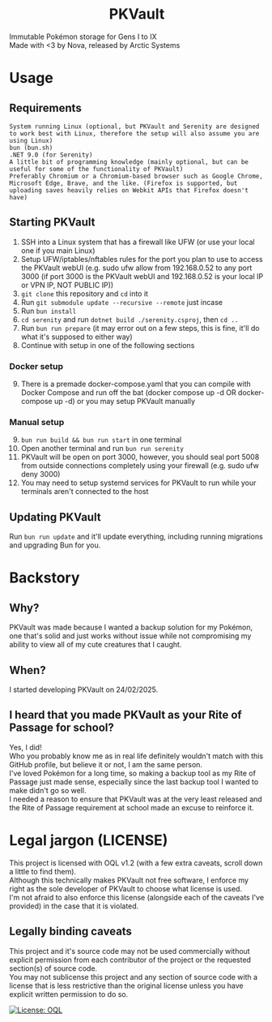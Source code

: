 <h1 align="center">PKVault</h1>

Immutable Pokémon storage for Gens I to IX  
Made with <3 by Nova, released by Arctic Systems  

# Usage

## Requirements  

```plaintext
System running Linux (optional, but PKVault and Serenity are designed to work best with Linux, therefore the setup will also assume you are using Linux)
bun (bun.sh)
.NET 9.0 (for Serenity)
A little bit of programming knowledge (mainly optional, but can be useful for some of the functionality of PKVault)
Preferably Chromium or a Chromium-based browser such as Google Chrome, Microsoft Edge, Brave, and the like. (Firefox is supported, but uploading saves heavily relies on Webkit APIs that Firefox doesn't have)
```

## Starting PKVault

1. SSH into a Linux system that has a firewall like UFW (or use your local one if you main Linux)
2. Setup UFW/iptables/nftables rules for the port you plan to use to access the PKVault webUI (e.g. sudo ufw allow from 192.168.0.52 to any port 3000 (if port 3000 is the PKVault webUI and 192.168.0.52 is your local IP or VPN IP, NOT PUBLIC IP))
3. `git clone` this repository and `cd` into it
4. Run `git submodule update --recursive --remote` just incase
5. Run `bun install`
6. `cd serenity` and run `dotnet build ./serenity.csproj`, then `cd ..`
7. Run `bun run prepare` (it may error out on a few steps, this is fine, it'll do what it's supposed to either way)
8. Continue with setup in one of the following sections

### Docker setup

9. There is a premade docker-compose.yaml that you can compile with Docker Compose and run off the bat (docker compose up -d OR docker-compose up -d) or you may setup PKVault manually

### Manual setup

9. `bun run build && bun run start` in one terminal
10. Open another terminal and run `bun run serenity`
11. PKVault will be open on port 3000, however, you should seal port 5008 from outside connections completely using your firewall (e.g. sudo ufw deny 3000)
12. You may need to setup systemd services for PKVault to run while your terminals aren't connected to the host

## Updating PKVault

Run `bun run update` and it'll update everything, including running migrations and upgrading Bun for you.

# Backstory

## Why?

PKVault was made because I wanted a backup solution for my Pokémon, one that's solid and just works without issue while not compromising my ability to view all of my cute creatures that I caught.

## When?

I started developing PKVault on 24/02/2025.

## I heard that you made PKVault as your Rite of Passage for school?

Yes, I did!  
Who you probably know me as in real life definitely wouldn't match with this GitHub profile, but believe it or not, I am the same person.  
I've loved Pokémon for a long time, so making a backup tool as my Rite of Passage just made sense, especially since the last backup tool I wanted to make didn't go so well.  
I needed a reason to ensure that PKVault was at the very least released and the Rite of Passage requirement at school made an excuse to reinforce it.  

# Legal jargon (LICENSE)

This project is licensed with OQL v1.2 (with a few extra caveats, scroll down a little to find them).  
Although this technically makes PKVault not free software, I enforce my right as the sole developer of PKVault to choose what license is used.  
I'm not afraid to also enforce this license (alongside each of the caveats I've provided) in the case that it is violated.  

## Legally binding caveats

This project and it's source code may not be used commercially without explicit permission from each contributor of the project or the requested section(s) of source code.  
You may not sublicense this project and any section of source code with a license that is less restrictive than the original license unless you have explicit written permission to do so.

<a href="https://oql.avris.it/license/v1.2.md?c=Nova%20Arctic%7Chttps%3A%2F%2Fgit.zeusteam.dev%2Farcticsys%2Fpkvault" target="_blank" rel="noopener"><img src="https://badgers.space/badge/License/OQL/pink" alt="License: OQL" style="vertical-align: middle;"/></a>
